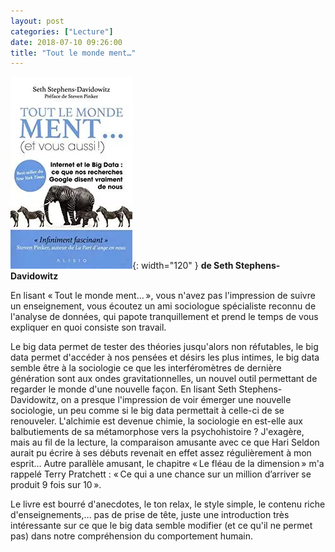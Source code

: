 ```yaml
---
layout: post
categories: ["Lecture"]
date: 2018-07-10 09:26:00
title: "Tout le monde ment…"
---
```


![couverture](/assets/images/couv_lecture/tout_le_monde_ment.webp){: width="120" } **de Seth Stephens-Davidowitz**

En lisant « Tout le monde ment… », vous n'avez pas l'impression de
suivre un enseignement, vous écoutez un ami sociologue spécialiste
reconnu de l'analyse de données, qui papote tranquillement et prend le
temps de vous expliquer en quoi consiste son travail.

Le big data permet de tester des théories jusqu'alors non réfutables, le
big data permet d'accéder à nos pensées et désirs les plus intimes, le
big data semble être à la sociologie ce que les interféromètres de
dernière génération sont aux ondes gravitationnelles, un nouvel outil
permettant de regarder le monde d'une nouvelle façon. En lisant Seth
Stephens-Davidowitz, on a presque l'impression de voir émerger une
nouvelle sociologie, un peu comme si le big data permettait à celle-ci
de se renouveler. L'alchimie est devenue chimie, la sociologie en
est-elle aux balbutiements de sa métamorphose vers la psychohistoire ?
J'exagère, mais au fil de la lecture, la comparaison amusante avec ce
que Hari Seldon aurait pu écrire à ses débuts revenait en effet assez
régulièrement à mon esprit… Autre parallèle amusant, le chapitre « Le
fléau de la dimension » m'a rappelé Terry Pratchett : « Ce qui a une
chance sur un million d’arriver se produit 9 fois sur 10 ».

Le livre est bourré d'anecdotes, le ton relax, le style simple, le
contenu riche d'enseignements,… pas de prise de tête, juste une
introduction très intéressante sur ce que le big data semble modifier
(et ce qu'il ne permet pas) dans notre compréhension du comportement
humain.


